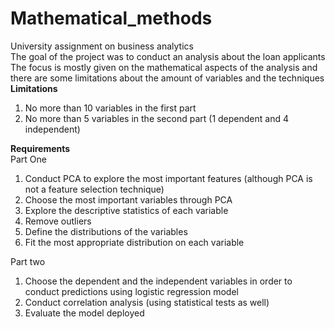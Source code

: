 # Mathematical_methods
University assignment on business analytics <br>
The goal of the project was to conduct an analysis about the loan applicants <br>
The focus is mostly given on the mathematical aspects of the analysis and there are some limitations about the amount of variables and the techniques <br>
**Limitations**
1) No more than 10 variables in the first part 
2) No more than 5 variables in the second part (1 dependent and 4 independent) <br>

**Requirements** <br>
Part One 
1. Conduct PCA to explore the most important features (although PCA is not a feature selection technique) 
2. Choose the most important variables through PCA
3. Explore the descriptive statistics of each variable 
4. Remove outliers
5. Define the distributions of the variables
6. Fit the most appropriate distribution on each variable <br>

Part two
1. Choose the dependent and the independent variables in order to conduct predictions using logistic regression model 
2. Conduct correlation analysis (using statistical tests as well)
3. Evaluate the model deployed




